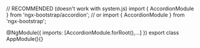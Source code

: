 // RECOMMENDED (doesn't work with system.js)
import { AccordionModule } from 'ngx-bootstrap/accordion';
// or
import { AccordionModule } from 'ngx-bootstrap';

@NgModule({
  imports: [AccordionModule.forRoot(),...]
})
export class AppModule(){}
